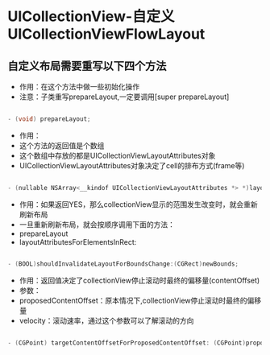 # UICollectionView-自定义UICollectionViewFlowLayout

## 自定义布局需要重写以下四个方法

- 作用：在这个方法中做一些初始化操作
- 注意：子类重写prepareLayout,一定要调用[super prepareLayout]

``` Objective-C

- (void) prepareLayout;

```

- 作用：
- 这个方法的返回值是个数组
- 这个数组中存放的都是UICollectionViewLayoutAttributes对象
- UICollectionViewLayoutAttributes对象决定了cell的排布方式(frame等)

``` Objective-C

- (nullable NSArray<__kindof UICollectionViewLayoutAttributes *> *)layoutAttributesForElementsInRect: (CGRect)rect;

```

- 作用：如果返回YES，那么collectionView显示的范围发生改变时，就会重新刷新布局
- 一旦重新刷新布局，就会按顺序调用下面的方法：
- prepareLayout
- layoutAttributesForElementsInRect:

``` Objective-C

- (BOOL)shouldInvalidateLayoutForBoundsChange:(CGRect)newBounds;

```

- 作用：返回值决定了collectionView停止滚动时最终的偏移量(contentOffset)
- 参数：
- proposedContentOffset：原本情况下,collectionView停止滚动时最终的偏移量
- velocity：滚动速率，通过这个参数可以了解滚动的方向

``` Objective-C

- (CGPoint) targetContentOffsetForProposedContentOffset: (CGPoint)proposedContentOffset withScrollingVelocity:(CGPoint)velocity;

```

